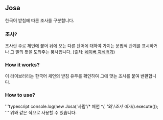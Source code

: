 ## Josa
한국어 받침에 따른 조사를 구분합니다.
### 조사?
조사란 주로 체언에 붙어 뒤에 오는 다른 단어에 대하여 가지는 문법적 관계를 표시하거나 그 말의 뜻을 도와주는 품사입니다.
(출처: [네이버 지식백과](https://terms.naver.com/entry.nhn?docId=548582&cid=46674&categoryId=46674))
### How it works?
이 라이브러리는 한국어 체언의 받침 유무를 확인하여 그에 맞는 조사를 붙여 반환합니다.
### How to use?
'''typescript
console.log(new Josa('사람'/* 체언 */, '와'/*조사 예시*/).execute());
'''
위와 같은 식으로 사용할 수 있습니다.
